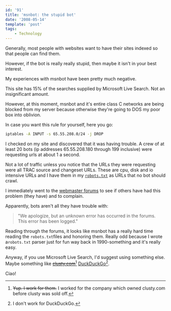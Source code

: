 ```yaml
---
id: '91'
title: 'msnbot: the stupid bot'
date: '2008-05-14'
template: 'post'
tags:
    - Technology
---
```


Generally, most people with websites want to have their sites indexed so that
people can find them.

However, if the bot is really really stupid, then maybe it isn't in your best
interest.

My experiences with msnbot have been pretty much negative.

This site has 15% of the searches supplied by Microsoft Live Search. Not an
insignificant amount.

However, at this moment, msnbot and it's entire class C networks are being
blocked from my server because otherwise they're going to DOS my poor box into
oblivion.

In case you want this rule for yourself, here you go:

```bash
iptables -A INPUT -s 65.55.208.0/24 -j DROP
```

I checked on my site and discovered that it was having trouble. A crew of at
least 20 bots (ip addresses 65.55.208.180 through 199 inclusive) were
requesting urls at about 1 a second.

Not a lot of traffic unless you notice that the URLs they were requesting were
all TRAC source and changeset URLs. These are cpu, disk and io intensive URLs
and I have them in my [`robots.txt`](http://trac.gerf.org/robots.txt) as URLs
that no bot should crawl.

I immediately went to the
[webmaster forums](http://forums.microsoft.com/webmaster/) to see if others
have had this problem (they have) and to complain.

Apparently, bots aren't all they have trouble with:

> "We apologize, but an unknown error has occurred in the forums. This error
> has been logged."

Reading through the forums, it looks like msnbot has a really hard time
reading the `robots.txt`files and honoring them. Really odd because I wrote
a`robots.txt` parser just for fun way back in 1990-something and it's really
easy.

Anyway, if you use Microsoft Live Search, I'd suggest using something else.
Maybe something like ~~[clusty.com](http://clusty.com/)~~[^1]
[DuckDuckGo](https://duckduckgo.com/)[^2].

Ciao!

[^1]:

    ~~Yup. I work for them.~~ I worked for the company which owned clusty.com
    before clusty was sold off.

[^2]: I don't work for DuckDuckGo.
